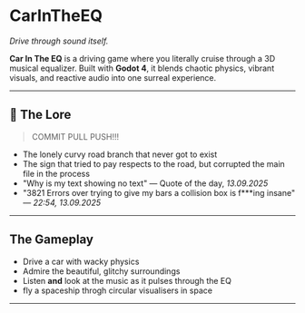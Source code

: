 # CarInTheEQ

*Drive through sound itself.*

**Car In The EQ** is a driving game where you literally cruise through a 3D musical equalizer. Built with **Godot 4**, it blends chaotic physics, vibrant visuals, and reactive audio into one surreal experience.

---

## 🔮 The Lore

> COMMIT PULL PUSH!!!

- The lonely curvy road branch that never got to exist 
- The sign that tried to pay respects to the road, but corrupted the main file in the process  
- "Why is my text showing no text" — Quote of the day, *13.09.2025*  
- "3821 Errors over trying to give my bars a collision box is f***ing insane" — *22:54, 13.09.2025*

---

## The Gameplay

- Drive a car with wacky physics  
- Admire the beautiful, glitchy surroundings  
- Listen **and** look at the music as it pulses through the EQ  
- fly a spaceship throgh circular visualisers in space

---

